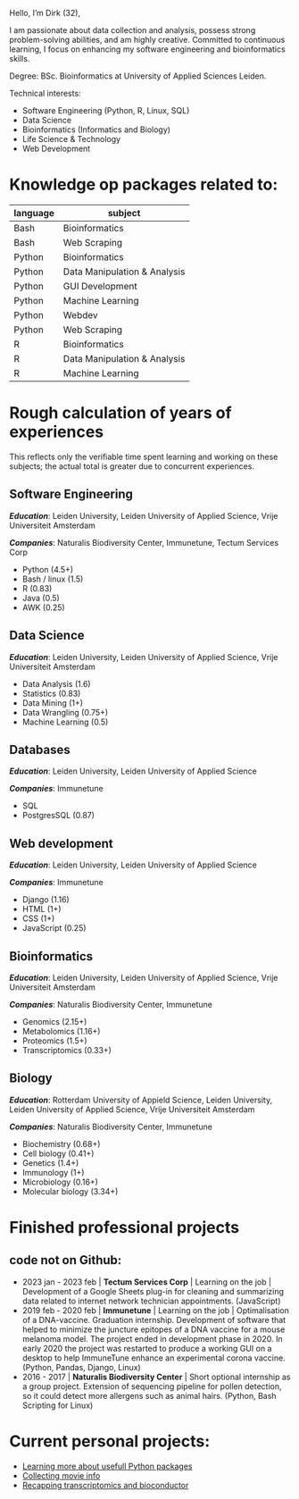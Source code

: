 Hello, I’m Dirk (32),

I am passionate about data collection and analysis, possess strong problem-solving abilities, and am highly creative. Committed to continuous learning, I focus on enhancing my software engineering and bioinformatics skills.

Degree: BSc. Bioinformatics at University of Applied Sciences Leiden.

Technical interests:
- Software Engineering (Python, R, Linux, SQL)
- Data Science
- Bioinformatics (Informatics and Biology)
- Life Science & Technology
- Web Development

# Knowledge op packages related to:

| language | subject                      |
|----------|------------------------------|
| Bash     | Bioinformatics               |
| Bash     | Web Scraping                 |
| Python   | Bioinformatics               |
| Python   | Data Manipulation & Analysis |     
| Python   | GUI Development              |
| Python   | Machine Learning             |
| Python   | Webdev                       |
| Python   | Web Scraping                 |
| R        | Bioinformatics               |     
| R        | Data Manipulation & Analysis |  
| R        | Machine Learning             |

# Rough calculation of years of experiences

This reflects only the verifiable time spent learning and working on these subjects; the actual total is greater due to concurrent experiences.

## Software Engineering
***Education***: Leiden University, Leiden University of Applied Science, Vrije Universiteit Amsterdam

***Companies***: Naturalis Biodiversity Center, Immunetune, Tectum Services Corp
-	Python (4.5+)
-	Bash / linux (1.5)
-	R (0.83)
-	Java (0.5)
-	AWK (0.25)
## Data Science
***Education***: Leiden University, Leiden University of Applied Science, Vrije Universiteit Amsterdam
-	Data Analysis (1.6)
-	Statistics (0.83)
-	Data Mining (1+)
-	Data Wrangling (0.75+)
-	Machine Learning (0.5)
## Databases
***Education***: Leiden University, Leiden University of Applied Science

***Companies***: Immunetune
-	SQL
-	PostgresSQL (0.87)
## Web development
***Education***: Leiden University, Leiden University of Applied Science

***Companies***: Immunetune
-	Django (1.16)
-	HTML (1+)
-	CSS (1+)
-	JavaScript (0.25)
## Bioinformatics
***Education***: Leiden University, Leiden University of Applied Science, Vrije Universiteit Amsterdam

***Companies***: Naturalis Biodiversity Center, Immunetune
-	Genomics (2.15+)
-	Metabolomics (1.16+)
-	Proteomics (1.5+)
-	Transcriptomics (0.33+)
## Biology
***Education***: Rotterdam University of Appield Science, Leiden University, Leiden University of Applied Science, Vrije Universiteit Amsterdam

***Companies***: Naturalis Biodiversity Center, Immunetune
-	Biochemistry (0.68+)
-	Cell biology (0.41+)
-	Genetics (1.4+)
-	Immunology (1+)
-	Microbiology (0.16+)
-	Molecular biology (3.34+)


# Finished professional projects
## code not on Github:
- 2023 jan - 2023 feb | **Tectum Services Corp** | Learning on the job | Development of a Google Sheets plug-in for cleaning and summarizing data related to internet network technician appointments. (JavaScript)
- 2019 feb - 2020 feb | **Immunetune** | Learning on the job | Optimalisation of a DNA-vaccine. Graduation internship. Development of software that helped to minimize the juncture epitopes of a DNA vaccine for a mouse melanoma model. The project ended in development phase in 2020. In early 2020 the project was restarted to produce a working GUI on a desktop to help ImmuneTune enhance an experimental corona vaccine. (Python, Pandas, Django, Linux)
- 2016 - 2017 | **Naturalis Biodiversity Center** | Short optional internship as a group project. Extension of sequencing pipeline for pollen detection, so it could detect more allergens such as animal hairs. (Python, Bash Scripting for Linux)

# Current personal projects: 
- [Learning more about usefull Python packages](https://github.com/DirkTorre/Python---packages-and-built-in-functionality)
- [Collecting movie info](https://github.com/DirkTorre/imdb)
- [Recapping transcriptomics and bioconductor](https://github.com/DirkTorre/bioconductor)

<!---
DirkTorre/DirkTorre is a ✨ special ✨ repository because its `README.md` (this file) appears on your GitHub profile.
You can click the Preview link to take a look at your changes.
--->
